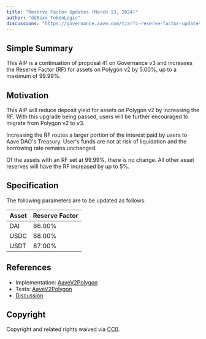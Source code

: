 ```yaml
---
title: "Reserve Factor Updates (March 13, 2024)"
author: "dd0sxx_TokenLogic"
discussions: "https://governance.aave.com/t/arfc-reserve-factor-updates-polygon-aave-v2/13937/20"
---
```


## Simple Summary

This AIP is a continuation of proposal 41 on Governance v3 and increases the Reserve Factor (RF) for assets on Polygon v2 by 5.00%, up to a maximum of 99.99%.

## Motivation

This AIP will reduce deposit yield for assets on Polygon v2 by increasing the RF. With this upgrade being passed, users will be further encouraged to migrate from Polygon v2 to v3.

Increasing the RF routes a larger portion of the interest paid by users to Aave DAO's Treasury. User's funds are not at risk of liquidation and the borrowing rate remains unchanged.

Of the assets with an RF set at 99.99%, there is no change. All other asset reserves will have the RF increased by up to 5%.

## Specification

The following parameters are to be updated as follows:

| Asset | Reserve Factor |
| ----- | -------------- |
| DAI   | 86.00%         |
| USDC  | 88.00%         |
| USDT  | 87.00%         |

## References

- Implementation: [AaveV2Polygon](https://github.com/bgd-labs/aave-proposals-v3/blob/c4169a2ff29cc8aa83a4e954bcf0459cae422c4a/src/20240229_AaveV2Polygon_ReserveFactorUpdatesFebruary292024/AaveV2Polygon_ReserveFactorUpdatesFebruary292024_20240229.sol)
- Tests: [AaveV2Polygon](https://github.com/bgd-labs/aave-proposals-v3/blob/c4169a2ff29cc8aa83a4e954bcf0459cae422c4a/src/20240229_AaveV2Polygon_ReserveFactorUpdatesFebruary292024/AaveV2Polygon_ReserveFactorUpdatesFebruary292024_20240229.t.sol)
- [Discussion](https://governance.aave.com/t/arfc-reserve-factor-updates-polygon-aave-v2/13937/16)

## Copyright

Copyright and related rights waived via [CC0](https://creativecommons.org/publicdomain/zero/1.0/).
